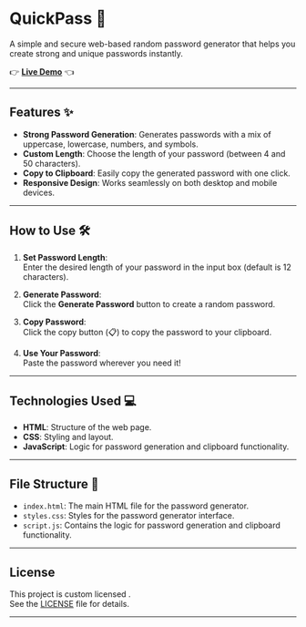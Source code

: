 # QuickPass 🔐

A simple and secure web-based random password generator that helps you create strong and unique passwords instantly.

👉 **[Live Demo](https://sr2006na.github.io/QuickPass/)** 👈

---

## Features ✨
- **Strong Password Generation**: Generates passwords with a mix of uppercase, lowercase, numbers, and symbols.
- **Custom Length**: Choose the length of your password (between 4 and 50 characters).
- **Copy to Clipboard**: Easily copy the generated password with one click.
- **Responsive Design**: Works seamlessly on both desktop and mobile devices.

---

## How to Use 🛠️
1. **Set Password Length**:  
   Enter the desired length of your password in the input box (default is 12 characters).

2. **Generate Password**:  
   Click the **Generate Password** button to create a random password.

3. **Copy Password**:  
   Click the copy button (📋) to copy the password to your clipboard.

4. **Use Your Password**:  
   Paste the password wherever you need it!

---

## Technologies Used 💻
- **HTML**: Structure of the web page.
- **CSS**: Styling and layout.
- **JavaScript**: Logic for password generation and clipboard functionality.


---

## File Structure 📂
- `index.html`: The main HTML file for the password generator.
- `styles.css`: Styles for the password generator interface.
- `script.js`: Contains the logic for password generation and clipboard functionality.

---

## License

This project is custom licensed .  
See the [LICENSE](LICENSE) file for details.

---
